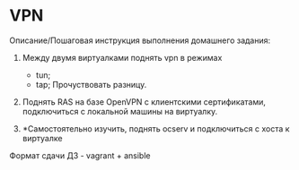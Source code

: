 # VPN
Описание/Пошаговая инструкция выполнения домашнего задания:

1. Между двумя виртуалками поднять vpn в режимах

    * tun;
    * tap; Прочуствовать разницу.

2. Поднять RAS на базе OpenVPN с клиентскими сертификатами, подключиться с локальной машины на виртуалку.

3. *Самостоятельно изучить, поднять ocserv и подключиться с хоста к виртуалке

Формат сдачи ДЗ - vagrant + ansible
